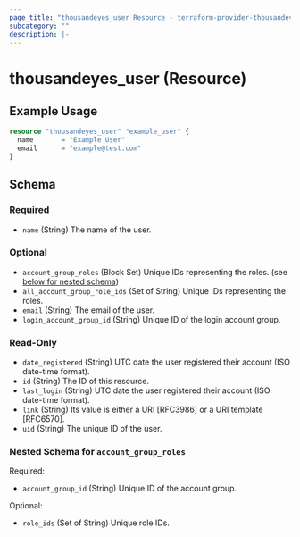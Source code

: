 ```yaml
---
page_title: "thousandeyes_user Resource - terraform-provider-thousandeyes"
subcategory: ""
description: |-
---
```


# thousandeyes_user (Resource)



## Example Usage

```terraform
resource "thousandeyes_user" "example_user" {
  name       = "Example User"
  email      = "example@test.com"
}
```

<!-- schema generated by tfplugindocs -->
## Schema

### Required

- `name` (String) The name of the user.

### Optional

- `account_group_roles` (Block Set) Unique IDs representing the roles. (see [below for nested schema](#nestedblock--account_group_roles))
- `all_account_group_role_ids` (Set of String) Unique IDs representing the roles.
- `email` (String) The email of the user.
- `login_account_group_id` (String) Unique ID of the login account group.

### Read-Only

- `date_registered` (String) UTC date the user registered their account (ISO date-time format).
- `id` (String) The ID of this resource.
- `last_login` (String) UTC date the user registered their account (ISO date-time format).
- `link` (String) Its value is either a URI [RFC3986] or a URI template [RFC6570].
- `uid` (String) The unique ID of the user.

<a id="nestedblock--account_group_roles"></a>
### Nested Schema for `account_group_roles`

Required:

- `account_group_id` (String) Unique ID of the account group.

Optional:

- `role_ids` (Set of String) Unique role IDs.


